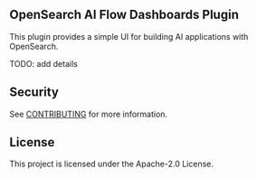 ## OpenSearch AI Flow Dashboards Plugin

This plugin provides a simple UI for building AI applications with OpenSearch.

TODO: add details

## Security

See [CONTRIBUTING](CONTRIBUTING.md#security-issue-notifications) for more information.

## License

This project is licensed under the Apache-2.0 License.

